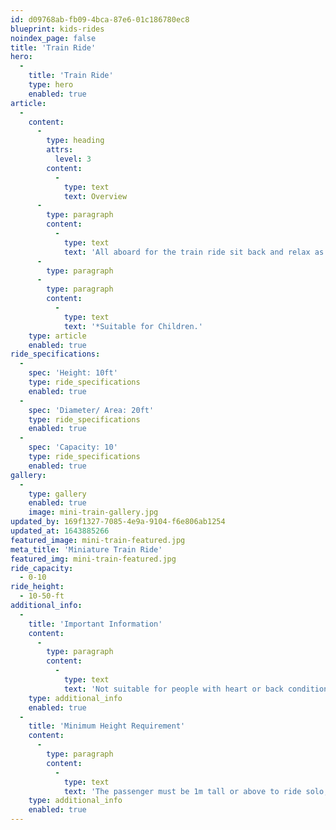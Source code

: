 ```yaml
---
id: d09768ab-fb09-4bca-87e6-01c186780ec8
blueprint: kids-rides
noindex_page: false
title: 'Train Ride'
hero:
  -
    title: 'Train Ride'
    type: hero
    enabled: true
article:
  -
    content:
      -
        type: heading
        attrs:
          level: 3
        content:
          -
            type: text
            text: Overview
      -
        type: paragraph
        content:
          -
            type: text
            text: 'All aboard for the train ride sit back and relax as you go round and round the track.'
      -
        type: paragraph
      -
        type: paragraph
        content:
          -
            type: text
            text: '*Suitable for Children.'
    type: article
    enabled: true
ride_specifications:
  -
    spec: 'Height: 10ft'
    type: ride_specifications
    enabled: true
  -
    spec: 'Diameter/ Area: 20ft'
    type: ride_specifications
    enabled: true
  -
    spec: 'Capacity: 10'
    type: ride_specifications
    enabled: true
gallery:
  -
    type: gallery
    enabled: true
    image: mini-train-gallery.jpg
updated_by: 169f1327-7085-4e9a-9104-f6e806ab1254
updated_at: 1643885266
featured_image: mini-train-featured.jpg
meta_title: 'Miniature Train Ride'
featured_img: mini-train-featured.jpg
ride_capacity:
  - 0-10
ride_height:
  - 10-50-ft
additional_info:
  -
    title: 'Important Information'
    content:
      -
        type: paragraph
        content:
          -
            type: text
            text: 'Not suitable for people with heart or back conditions or of a nervous disposition should avoid riding. Other medical conditions that may preclude riding include pregnancy, recent surgery, broken bones, or neck problems.'
    type: additional_info
    enabled: true
  -
    title: 'Minimum Height Requirement'
    content:
      -
        type: paragraph
        content:
          -
            type: text
            text: 'The passenger must be 1m tall or above to ride solo, if under this measurement they must be accompanied by an adult.'
    type: additional_info
    enabled: true
---
```

